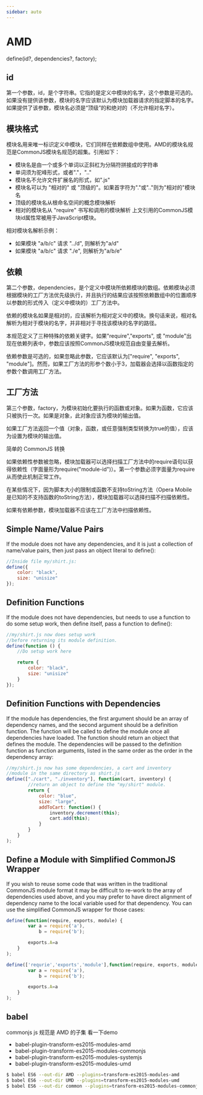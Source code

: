 ```yaml
---
sidebar: auto
---
```


# AMD

  define(id?, dependencies?, factory);
## id
第一个参数，id，是个字符串。它指的是定义中模块的名字，这个参数是可选的。如果没有提供该参数，模块的名字应该默认为模块加载器请求的指定脚本的名字。如果提供了该参数，模块名必须是“顶级”的和绝对的（不允许相对名字）。

## 模块格式

模块名用来唯一标识定义中模块，它们同样在依赖数组中使用。AMD的模块名规范是CommonJS模块名规范的超集。引用如下：

- 模块名是由一个或多个单词以正斜杠为分隔符拼接成的字符串
- 单词须为驼峰形式，或者"."，".."
- 模块名不允许文件扩展名的形式，如".js"
- 模块名可以为 "相对的" 或 "顶级的"。如果首字符为"."或".."则为"相对的"模块名
- 顶级的模块名从根命名空间的概念模块解析
- 相对的模块名从 "require" 书写和调用的模块解析
上文引用的CommonJS模块id属性常被用于JavaScript模块。

相对模块名解析示例：

- 如果模块 "a/b/c" 请求 "../d", 则解析为"a/d"
- 如果模块 "a/b/c" 请求 "./e", 则解析为"a/b/e"


## 依赖

第二个参数，dependencies，是个定义中模块所依赖模块的数组。依赖模块必须根据模块的工厂方法优先级执行，并且执行的结果应该按照依赖数组中的位置顺序以参数的形式传入（定义中模块的）工厂方法中。

依赖的模块名如果是相对的，应该解析为相对定义中的模块。换句话来说，相对名解析为相对于模块的名字，并非相对于寻找该模块的名字的路径。

本规范定义了三种特殊的依赖关键字。如果"require","exports", 或 "module"出现在依赖列表中，参数应该按照CommonJS模块规范自由变量去解析。

依赖参数是可选的，如果忽略此参数，它应该默认为["require", "exports", "module"]。然而，如果工厂方法的形参个数小于3，加载器会选择以函数指定的参数个数调用工厂方法。

## 工厂方法

第三个参数，factory，为模块初始化要执行的函数或对象。如果为函数，它应该只被执行一次。如果是对象，此对象应该为模块的输出值。

如果工厂方法返回一个值（对象，函数，或任意强制类型转换为true的值），应该为设置为模块的输出值。

简单的 CommonJS 转换

如果依赖性参数被忽略，模块加载器可以选择扫描工厂方法中的require语句以获得依赖性（字面量形为require("module-id")）。第一个参数必须字面量为require从而使此机制正常工作。

在某些情况下，因为脚本大小的限制或函数不支持toString方法（Opera Mobile是已知的不支持函数的toString方法），模块加载器可以选择扫描不扫描依赖性。

如果有依赖参数，模块加载器不应该在工厂方法中扫描依赖性。

## Simple Name/Value Pairs

If the module does not have any dependencies, and it is just a collection of name/value pairs, then just pass an object literal to define():
```js
//Inside file my/shirt.js:
define({
    color: "black",
    size: "unisize"
});
```
## Definition Functions

If the module does not have dependencies, but needs to use a function to do some setup work, then define itself, pass a function to define():
```js
//my/shirt.js now does setup work
//before returning its module definition.
define(function () {
    //Do setup work here

    return {
        color: "black",
        size: "unisize"
    }
});
```
## Definition Functions with Dependencies
If the module has dependencies, the first argument should be an array of dependency names, and the second argument should be a definition function. The function will be called to define the module once all dependencies have loaded. The function should return an object that defines the module. The dependencies will be passed to the definition function as function arguments, listed in the same order as the order in the dependency array:
```js
//my/shirt.js now has some dependencies, a cart and inventory
//module in the same directory as shirt.js
define(["./cart", "./inventory"], function(cart, inventory) {
        //return an object to define the "my/shirt" module.
        return {
            color: "blue",
            size: "large",
            addToCart: function() {
                inventory.decrement(this);
                cart.add(this);
            }
        }
    }
);
```
## Define a Module with Simplified CommonJS Wrapper

If you wish to reuse some code that was written in the traditional CommonJS module format it may be difficult to re-work to the array of dependencies used above, and you may prefer to have direct alignment of dependency name to the local variable used for that dependency. You can use the simplified CommonJS wrapper for those cases:
```js
define(function(require, exports, module) {
        var a = require('a'),
            b = require('b');

        exports.A=a
    }
);

define(['requrie','exports','module'],function(require, exports, module) {
        var a = require('a'),
            b = require('b');

        exports.A=a
    }
);
```

## babel
commonjs js 规范是 AMD 的子集 看一下demo

- babel-plugin-transform-es2015-modules-amd
- babel-plugin-transform-es2015-modules-commonjs
- babel-plugin-transform-es2015-modules-systemjs
- babel-plugin-transform-es2015-modules-umd

```bash
$ babel ES6 --out-dir AMD --plugins=transform-es2015-modules-amd
$ babel ES6 --out-dir UMD --plugins=transform-es2015-modules-umd
$ babel ES6 --out-dir common --plugins=transform-es2015-modules-commonjs

```